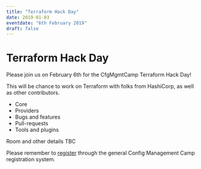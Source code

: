 ```yaml
---
title: "Terraform Hack Day"
date: 2019-01-03
eventdate: "6th February 2019"
draft: false
---
```


# Terraform Hack Day

Please join us on February 6th for the CfgMgmtCamp Terraform Hack Day!

This will be chance to work on Terraform with folks from HashiCorp, as well as other contributors.

* Core
* Providers
* Bugs and features
* Pull-requests
* Tools and plugins

Room and other details TBC

Please remember to [register](https://registration.cfgmgmtcamp.be/ghent/2019/) through the general Config Management Camp registration system.

